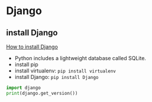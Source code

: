 # Django

## install Django

[How to install Django](https://docs.djangoproject.com/en/2.1/topics/install/)

* Python includes a lightweight database called SQLite.
* install pip 
* install virtualenv: `pip install virtualenv`
* install Django: `pip install Django`

```py
import django
print(django.get_version())
```
